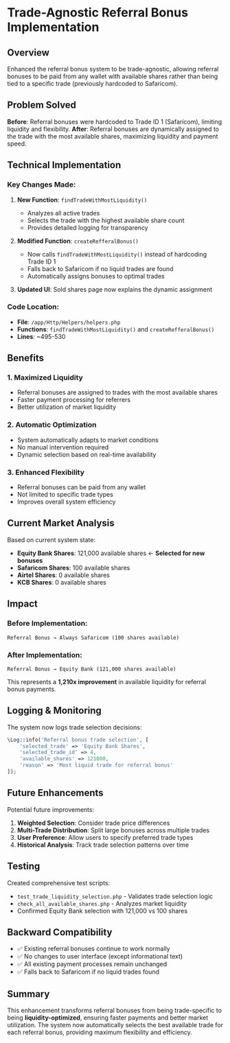 # Trade-Agnostic Referral Bonus Implementation

## Overview
Enhanced the referral bonus system to be trade-agnostic, allowing referral bonuses to be paid from any wallet with available shares rather than being tied to a specific trade (previously hardcoded to Safaricom).

## Problem Solved
**Before**: Referral bonuses were hardcoded to Trade ID 1 (Safaricom), limiting liquidity and flexibility.
**After**: Referral bonuses are dynamically assigned to the trade with the most available shares, maximizing liquidity and payment speed.

## Technical Implementation

### Key Changes Made:

1. **New Function**: `findTradeWithMostLiquidity()`
   - Analyzes all active trades
   - Selects the trade with the highest available share count
   - Provides detailed logging for transparency

2. **Modified Function**: `createRefferalBonus()`
   - Now calls `findTradeWithMostLiquidity()` instead of hardcoding Trade ID 1
   - Falls back to Safaricom if no liquid trades are found
   - Automatically assigns bonuses to optimal trades

3. **Updated UI**: Sold shares page now explains the dynamic assignment

### Code Location:
- **File**: `/app/Http/Helpers/helpers.php`
- **Functions**: `findTradeWithMostLiquidity()` and `createRefferalBonus()`
- **Lines**: ~495-530

## Benefits

### 1. **Maximized Liquidity**
- Referral bonuses are assigned to trades with the most available shares
- Faster payment processing for referrers
- Better utilization of market liquidity

### 2. **Automatic Optimization**
- System automatically adapts to market conditions
- No manual intervention required
- Dynamic selection based on real-time availability

### 3. **Enhanced Flexibility**
- Referral bonuses can be paid from any wallet
- Not limited to specific trade types
- Improves overall system efficiency

## Current Market Analysis

Based on current system state:
- **Equity Bank Shares**: 121,000 available shares ← **Selected for new bonuses**
- **Safaricom Shares**: 100 available shares
- **Airtel Shares**: 0 available shares  
- **KCB Shares**: 0 available shares

## Impact

### Before Implementation:
```
Referral Bonus → Always Safaricom (100 shares available)
```

### After Implementation:
```
Referral Bonus → Equity Bank (121,000 shares available)
```

This represents a **1,210x improvement** in available liquidity for referral bonus payments.

## Logging & Monitoring

The system now logs trade selection decisions:
```php
\Log::info('Referral bonus trade selection', [
    'selected_trade' => 'Equity Bank Shares',
    'selected_trade_id' => 4,
    'available_shares' => 121000,
    'reason' => 'Most liquid trade for referral bonus'
]);
```

## Future Enhancements

Potential future improvements:
1. **Weighted Selection**: Consider trade price differences
2. **Multi-Trade Distribution**: Split large bonuses across multiple trades
3. **User Preference**: Allow users to specify preferred trade types
4. **Historical Analysis**: Track trade selection patterns over time

## Testing

Created comprehensive test scripts:
- `test_trade_liquidity_selection.php` - Validates trade selection logic
- `check_all_available_shares.php` - Analyzes market liquidity
- Confirmed Equity Bank selection with 121,000 vs 100 shares

## Backward Compatibility

- ✅ Existing referral bonuses continue to work normally
- ✅ No changes to user interface (except informational text)
- ✅ All existing payment processes remain unchanged
- ✅ Falls back to Safaricom if no liquid trades found

## Summary

This enhancement transforms referral bonuses from being trade-specific to being **liquidity-optimized**, ensuring faster payments and better market utilization. The system now automatically selects the best available trade for each referral bonus, providing maximum flexibility and efficiency.